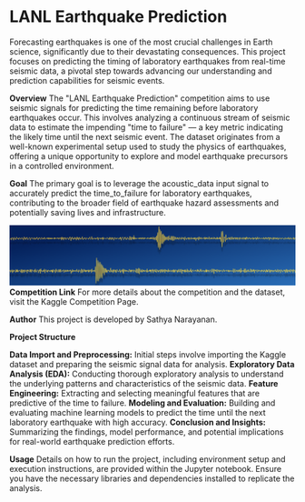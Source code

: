 # **LANL Earthquake Prediction**

Forecasting earthquakes is one of the most crucial challenges in Earth science, significantly due to their devastating consequences. This project focuses on predicting the timing of laboratory earthquakes from real-time seismic data, a pivotal step towards advancing our understanding and prediction capabilities for seismic events.

**Overview**
The "LANL Earthquake Prediction" competition aims to use seismic signals for predicting the time remaining before laboratory earthquakes occur. This involves analyzing a continuous stream of seismic data to estimate the impending "time to failure" — a key metric indicating the likely time until the next seismic event. The dataset originates from a well-known experimental setup used to study the physics of earthquakes, offering a unique opportunity to explore and model earthquake precursors in a controlled environment.

**Goal**
The primary goal is to leverage the acoustic_data input signal to accurately predict the time_to_failure for laboratory earthquakes, contributing to the broader field of earthquake hazard assessments and potentially saving lives and infrastructure.

![image](https://github.com/Sathyavrv/LANL-Earthquake-Prediction/blob/main/img/header.png?raw=true)
**Competition Link**
For more details about the competition and the dataset, visit the Kaggle Competition Page.

**Author**
This project is developed by Sathya Narayanan.

**Project Structure**

**Data Import and Preprocessing:** Initial steps involve importing the Kaggle dataset and preparing the seismic signal data for analysis.
**Exploratory Data Analysis (EDA):** Conducting thorough exploratory analysis to understand the underlying patterns and characteristics of the seismic data.
**Feature Engineering:** Extracting and selecting meaningful features that are predictive of the time to failure.
**Modeling and Evaluation:** Building and evaluating machine learning models to predict the time until the next laboratory earthquake with high accuracy.
**Conclusion and Insights:** Summarizing the findings, model performance, and potential implications for real-world earthquake prediction efforts.

**Usage**
Details on how to run the project, including environment setup and execution instructions, are provided within the Jupyter notebook. Ensure you have the necessary libraries and dependencies installed to replicate the analysis.
